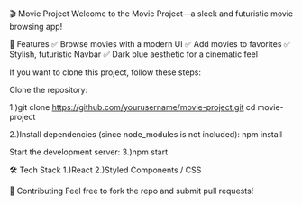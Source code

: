 🎬 Movie Project
Welcome to the Movie Project—a sleek and futuristic movie browsing app!

🚀 Features
✅ Browse movies with a modern UI
✅ Add movies to favorites
✅ Stylish, futuristic Navbar
✅ Dark blue aesthetic for a cinematic feel

If you want to clone this project, follow these steps:

Clone the repository:

1.)git clone https://github.com/yourusername/movie-project.git
cd movie-project

2.)Install dependencies (since node_modules is not included):
npm install

Start the development server:
3.)npm start

🛠 Tech Stack
1.)React
2.)Styled Components / CSS

🤝 Contributing
Feel free to fork the repo and submit pull requests!
